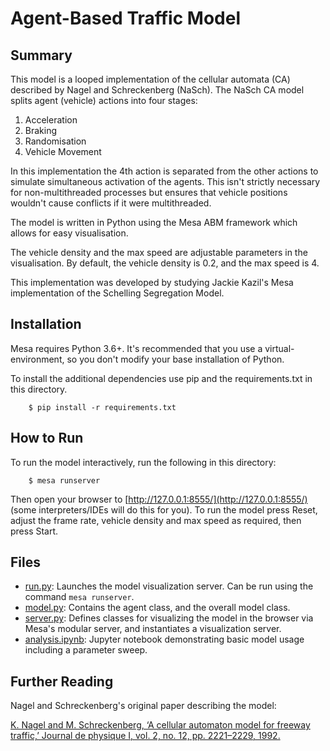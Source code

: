 # Agent-Based Traffic Model

## Summary

This model is a looped implementation of the cellular automata (CA) described by Nagel and Schreckenberg (NaSch). 
The NaSch CA model splits agent (vehicle) actions into four stages:
1. Acceleration
2. Braking
3. Randomisation
4. Vehicle Movement

In this implementation the 4th action is separated from the other actions to simulate simultaneous activation of the agents.
This isn't strictly necessary for non-multithreaded processes but ensures that vehicle positions wouldn't cause conflicts if it were multithreaded.

The model is written in Python using the Mesa ABM framework which allows for easy visualisation.

The vehicle density and the max speed are adjustable parameters in the visualisation. 
By default, the vehicle density is 0.2, and the max speed is 4.

This implementation was developed by studying Jackie Kazil's Mesa implementation of the Schelling Segregation Model.

## Installation

Mesa requires Python 3.6+. 
It's recommended that you use a virtual-environment, so you don't modify your base installation of Python. 

To install the additional dependencies use pip and the requirements.txt in this directory. 


```
    $ pip install -r requirements.txt
```

## How to Run

To run the model interactively, run the following in this directory:

```
    $ mesa runserver
```
 
Then open your browser to [http://127.0.0.1:8555/](http://127.0.0.1:8555/) (some interpreters/IDEs will do this for you). 
To run the model press Reset, adjust the frame rate, vehicle density and max speed as required, then press Start.

## Files

* [run.py](run.py): Launches the model visualization server. Can be run using the command ``mesa runserver``.
* [model.py](model.py): Contains the agent class, and the overall model class.
* [server.py](server.py): Defines classes for visualizing the model in the browser via Mesa's modular server, and instantiates a visualization server.
* [analysis.ipynb](analysis.ipynb): Jupyter notebook demonstrating basic model usage including a parameter sweep.

## Further Reading

Nagel and Schreckenberg's original paper describing the model:

[K. Nagel and M. Schreckenberg, ‘A cellular automaton model for freeway traffic,’ Journal de physique I, vol. 2, no. 12, pp. 2221–2229, 1992.](https://pdfs.semanticscholar.org/6e47/833b8d566f4b2edff695939241da2289ccc9.pdf?)

